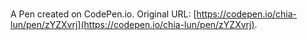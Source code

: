 # 

A Pen created on CodePen.io. Original URL: [https://codepen.io/chia-lun/pen/zYZXvrj](https://codepen.io/chia-lun/pen/zYZXvrj).


